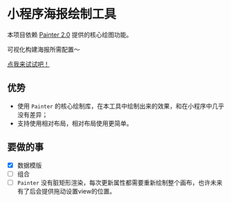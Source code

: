 <!--
 * @Author: kuanggf
 * @Date: 2021-10-28 10:20:54
 * @LastEditors: kuanggf
 * @LastEditTime: 2021-12-19 02:40:49
 * @Description: file content
-->
# 小程序海报绘制工具

本项目依赖 [Painter 2.0](https://github.com/Kujiale-Mobile/Painter) 提供的核心绘图功能。

可视化构建海报所需配置～

[点我来试试吧！](https://mansoul.github.io/painter/)

## 优势

- 使用 `Painter` 的核心绘制库，在本工具中绘制出来的效果，和在小程序中几乎没有差异；
- 支持使用相对布局，相对布局使用更简单。

## 要做的事

- [x] 数据模版
- [ ] 组合
- [ ] `Painter` 没有脏矩形渲染，每次更新属性都需要重新绘制整个画布，也许未来有了后会提供拖动设置view的位置。
